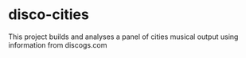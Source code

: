 # disco-cities
This project builds and analyses a panel of cities musical output using information from discogs.com
